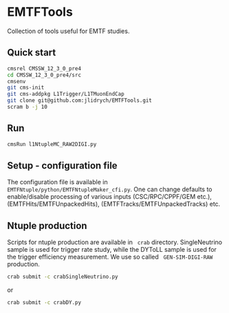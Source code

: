 # EMTFTools

Collection of tools useful for EMTF studies.

## Quick start
```bash
cmsrel CMSSW_12_3_0_pre4
cd CMSSW_12_3_0_pre4/src
cmsenv
git cms-init
git cms-addpkg L1Trigger/L1TMuonEndCap
git clone git@github.com:jlidrych/EMTFTools.git
scram b -j 10
```

## Run
```bash
cmsRun l1NtupleMC_RAW2DIGI.py
```
## Setup - configuration file
The configuration file is available in ``` EMTFNtuple/python/EMTFNtupleMaker_cfi.py ```.
One can change defaults to enable/disable processing of various inputs (CSC/RPC/CPPF/GEM etc.),(EMTFHits/EMTFUnpackedHits), (EMTFTracks/EMTFUnpackedTracks) etc.

## Ntuple production
Scripts for ntuple production are available in ``` crab``` directory.
SingleNeutrino sample is used for trigger rate study, while the DYToLL sample is used for the trigger efficiency measurement.
We use so called ``` GEN-SIM-DIGI-RAW``` production.
```bash
crab submit -c crabSingleNeutrino.py
```
or
```bash
crab submit -c crabDY.py
```
